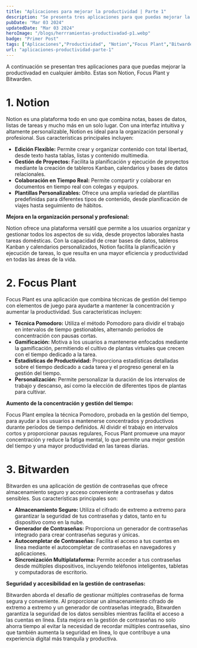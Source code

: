 ```yaml
---
title: "Aplicaciones para mejorar la productividad | Parte 1"
description: "Se presenta tres aplicaciones para que puedas mejorar la productivadad en cualquier ámbito. Estas son Notion, Focus Plant y Bitwarden. Ingresa para conocer más :) "
pubDate: "Mar 03 2024"
updatedDate: "Mar 03 2024"
heroImage: "/blogs/herrramientas-productivadad-p1.webp"
badge: "Primer Post"
tags: ["Aplicaciones","Productividad", "Notion","Focus Plant","Bitwarden"]
url: "aplicaciones-productividad-parte-1"
---
```


A continuación se presentan tres aplicaciones para que puedas mejorar la productivadad en cualquier ámbito. Estas son Notion, Focus Plant y Bitwarden.

# 1. Notion

Notion es una plataforma todo en uno que combina notas, bases de datos, listas de tareas y mucho más en un solo lugar. Con una interfaz intuitiva y altamente personalizable, Notion es ideal para la organización personal y profesional. Sus características principales incluyen:

- **Edición Flexible:** Permite crear y organizar contenido con total libertad, desde texto hasta tablas, listas y contenido multimedia.
- **Gestión de Proyectos:** Facilita la planificación y ejecución de proyectos mediante la creación de tableros Kanban, calendarios y bases de datos relacionales.
- **Colaboración en Tiempo Real:** Permite compartir y colaborar en documentos en tiempo real con colegas y equipos.
- **Plantillas Personalizables:** Ofrece una amplia variedad de plantillas predefinidas para diferentes tipos de contenido, desde planificación de viajes hasta seguimiento de hábitos.

**Mejora en la organización personal y profesional:**

Notion ofrece una plataforma versátil que permite a los usuarios organizar y gestionar todos los aspectos de su vida, desde proyectos laborales hasta tareas domésticas. Con la capacidad de crear bases de datos, tableros Kanban y calendarios personalizados, Notion facilita la planificación y ejecución de tareas, lo que resulta en una mayor eficiencia y productividad en todas las áreas de la vida.

# 2. Focus Plant

Focus Plant es una aplicación que combina técnicas de gestión del tiempo con elementos de juego para ayudarte a mantener la concentración y aumentar la productividad. Sus características incluyen:

- **Técnica Pomodoro:** Utiliza el método Pomodoro para dividir el trabajo en intervalos de tiempo gestionables, alternando períodos de concentración con pausas cortas.
- **Gamificación:** Motiva a los usuarios a mantenerse enfocados mediante la gamificación, permitiendo el cultivo de plantas virtuales que crecen con el tiempo dedicado a la tarea.
- **Estadísticas de Productividad:** Proporciona estadísticas detalladas sobre el tiempo dedicado a cada tarea y el progreso general en la gestión del tiempo.
- **Personalización:** Permite personalizar la duración de los intervalos de trabajo y descanso, así como la elección de diferentes tipos de plantas para cultivar.

**Aumento de la concentración y gestión del tiempo:**

Focus Plant emplea la técnica Pomodoro, probada en la gestión del tiempo, para ayudar a los usuarios a mantenerse concentrados y productivos durante períodos de tiempo definidos. Al dividir el trabajo en intervalos cortos y proporcionar pausas regulares, Focus Plant promueve una mayor concentración y reduce la fatiga mental, lo que permite una mejor gestión del tiempo y una mayor productividad en las tareas diarias.

# 3. Bitwarden

Bitwarden es una aplicación de gestión de contraseñas que ofrece almacenamiento seguro y acceso conveniente a contraseñas y datos sensibles. Sus características principales son:

- **Almacenamiento Seguro:** Utiliza el cifrado de extremo a extremo para garantizar la seguridad de tus contraseñas y datos, tanto en tu dispositivo como en la nube.
- **Generador de Contraseñas:** Proporciona un generador de contraseñas integrado para crear contraseñas seguras y únicas.
- **Autocompletar de Contraseñas:** Facilita el acceso a tus cuentas en línea mediante el autocompletar de contraseñas en navegadores y aplicaciones.
- **Sincronización Multiplataforma:** Permite acceder a tus contraseñas desde múltiples dispositivos, incluyendo teléfonos inteligentes, tabletas y computadoras de escritorio.

**Seguridad y accesibilidad en la gestión de contraseñas:**

Bitwarden aborda el desafío de gestionar múltiples contraseñas de forma segura y conveniente. Al proporcionar un almacenamiento cifrado de extremo a extremo y un generador de contraseñas integrado, Bitwarden garantiza la seguridad de los datos sensibles mientras facilita el acceso a las cuentas en línea. Esta mejora en la gestión de contraseñas no solo ahorra tiempo al evitar la necesidad de recordar múltiples contraseñas, sino que también aumenta la seguridad en línea, lo que contribuye a una experiencia digital más tranquila y productiva.